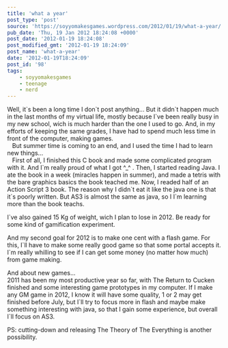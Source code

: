 ```yaml
---
title: 'what a year'
post_type: 'post'
source: 'https://soyyomakesgames.wordpress.com/2012/01/19/what-a-year/'
pub_date: 'Thu, 19 Jan 2012 18:24:08 +0000'
post_date: '2012-01-19 18:24:08'
post_modified_gmt: '2012-01-19 18:24:09'
post_name: 'what-a-year'
date: '2012-01-19T18:24:09'
post_id: '98'
tags:
    - soyyomakesgames
    - teenage
    - nerd
---
```

<p>Well, it`s been a long time I don`t post anything... But it didn`t happen much in the last months of my virtual life, mostly because I`ve been really busy in my new school, wich is much harder than the one I used to go. And, in my efforts of keeping the same grades, I have had to spend much less time in front of the computer, making games.<br>
   But summer time is coming to an end, and I used the time I had to learn new things...<br>
   First of all, I finished this C book and made some complicated program with it. And I`m really proud of what I got ^_^ . Then, I started reading Java. I ate the book in a week (miracles happen in summer), and made a tetris with the bare graphics basics the book teached me. Now, I readed half of an Action Script 3 book. The reason why I didn`t eat it like the java one is that it`s poorly written. But AS3 is almost the same as java, so I I`m learning more than the book teachs.</p>
<p>I`ve also gained 15 Kg of weight, wich I plan to lose in 2012. Be ready for some kind of gamification experiment.</p>
<p>And my second goal for 2012 is to make one cent with a flash game. For this, I`ll have to make some really good game so that some portal accepts it. I`m really whilling to see if I can get some money (no matter how much) from game making.</p>
<p>And about new games...<br>
2011 has been my most productive year so far, with The Return to Cucken finished and some interesting game prototypes in my computer. If I make any GM game in 2012, I know it will have some quality, 1 or 2 may get finished before July, but I`ll try to focus more in flash and maybe make something interesting with java, so that I gain some experience, but overall I`ll focus on AS3.</p>
<p>PS: cutting-down and releasing The Theory of The Everything is another possibility.<br>
</p>